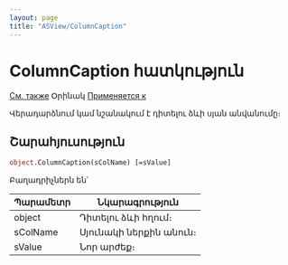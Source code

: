 ```yaml
---
layout: page
title: "ASView/ColumnCaption"
---
```



# ColumnCaption հատկություն

[См. также](../Asview.md) Օրինակ [Применяется к](../Asview.md)

Վերադարձնում կամ նշանակում է դիտելու ձևի սյան անվանումը։

## Շարահյուսություն

``` vb
object.ColumnCaption(sColName) [=sValue]  
```

Բաղադրիչներն են՝ 


| Պարամետր | Նկարագրություն |
|--|--|
| object | Դիտելու ձևի հղում։ |
| sColName| Սյունակի ներքին անուն։ |
| sValue | Նոր արժեք։ |

